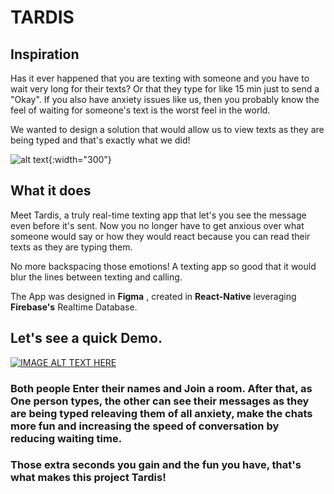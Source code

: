 # TARDIS

## Inspiration

Has it ever happened that you are texting with someone and you have to wait very long for their texts? Or that they type for like 15 min just to send a "Okay". If you also have anxiety issues like us, then you probably know the feel of waiting for someone's text is the worst feel in the world.

We wanted to design a solution that would allow us to view texts as they are being typed and that's exactly what we did!

![alt text](https://wallpaperaccess.com/full/1808356.jpg "Time"){:width="300"}

## What it does

Meet Tardis, a truly real-time texting app that let's you see the message even before it's sent. Now you no longer have to get anxious over what someone would say or how they would react because you can read their texts as they are typing them.

No more backspacing those emotions! A texting app so good that it would blur the lines between texting and calling.


The App was designed in **Figma** , created in **React-Native** leveraging **Firebase's** Realtime Database.

## Let's see a quick Demo. 


[![IMAGE ALT TEXT HERE](https://encrypted-tbn0.gstatic.com/images?q=tbn%3AANd9GcRfC-g-6PyL_BWff_7MOCb3uJtzKObUfvbkVA&usqp=CAU)](https://j.gifs.com/OMnZpY.gif)


### Both people Enter their names and Join a room. After that, as One person types, the other can see their messages as they are being typed releaving them of all anxiety, make the chats more fun and increasing the speed of conversation by reducing waiting time. 
### Those extra seconds you gain and the fun you have, that's what makes this project Tardis!





